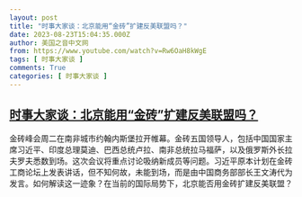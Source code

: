 ```yaml
---
layout: post
title: "时事大家谈：北京能用“金砖”扩建反美联盟吗？"
date: 2023-08-23T15:04:35.000Z
author: 美国之音中文网
from: https://www.youtube.com/watch?v=Rw6OaH8kWgE
tags: [ 时事大家谈 ]
comments: True
categories: [ 时事大家谈 ]
---
```

<!--1692803075000-->
[时事大家谈：北京能用“金砖”扩建反美联盟吗？](https://www.youtube.com/watch?v=Rw6OaH8kWgE)
------

<div>
金砖峰会周二在南非城市约翰内斯堡拉开帷幕。金砖五国领导人，包括中国国家主席习近平、印度总理莫迪、巴西总统卢拉、南非总统拉马福萨，以及俄罗斯外长拉夫罗夫悉数到场。这次会议将重点讨论吸纳新成员等问题。习近平原本计划在金砖工商论坛上发表讲话，但不知何故，未能到场，而是由中国商务部部长王文涛代为发言。如何解读这一迹象？在当前的国际局势下，北京能否用金砖扩建反美联盟？
</div>
